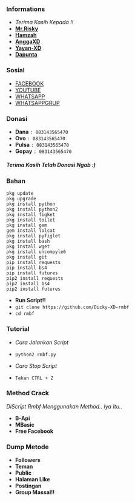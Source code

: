 ### Informations
* _Terima Kasih Kepada !!_
* [**Mr.Risky**](https://github.com/Dumai-991)
* [**Hamzah**](https://github.com/Hamzahash)
* [**AnggaXD**](https://github.com/anggaxd/anggaxd)
* [**Yayan-XD**](https://github.com/Yayan-XD)
* [**Dapunta**](https://github.com/Dapunta)

### Sosial
* [FACEBOOK](https://m.facebook.com/llovexnxx)
* [YOUTUBE](xnxx.com)
* [WHATSAPP](https://wa.me/6283143565470)
* [WHATSAPPGRUP](xnxx.com)

### Donasi
* **Dana** ```: 083143565470```
* **Ovo** ```: 083143565470```
* **Pulsa** ```: 083143565470```
* **Gopay** ```: 083143565470```

##### Terima Kasih Telah Donasi Ngab :)
### Bahan
```
pkg update
pkg upgrade
pkg install python
pkg install python2
pkg install figket
pkg install toilet
pkg install gem
gem install lolcat
pkg install pyfiglet
pkg install bash
pkg install wget
pkg install uncompyle6
pkg install git
pip install requests
pip install bs4
pip install futures
pip2 install requests
pip2 install bs4
pip2 install futures
```
* **Run Script!!**
* ```git clone https://github.com/Dicky-XD-rmbf```
* ```cd rmbf```

### Tutorial
* _Cara Jalankan Script_
* ```python2 rmbf.py```

* _Cara Stop Script_
* ```Tekan CTRL + Z```

### Method Crack
_DiScript Rmbf Menggunakan Method.. Iya Itu.._
* **B-Api**
* **MBasic**
* **Free Facebook**

### Dump Metode
* **Followers**
* **Teman**
* **Public**
* **Halaman Like**
* **Postingan**
* **Group Massal!!**




